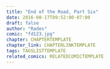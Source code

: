 ```yaml
---
title: "End of the Road, Part Six"
date: 2016-08-17T09:52:00-07:00
draft: false
author: "Rades"
comic: "fd123.jpg"
chapter: CHAPTERTEMPLATE
chapter_link: CHAPTERLINKTEMPLATE
tags: TAGSLISTTEMPLATE
related_comics: RELATEDCOMICTEMPLATE
---
```

